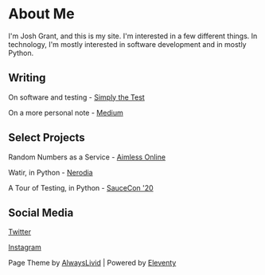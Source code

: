 # About Me

I'm Josh Grant, and this is my site. I'm interested in a few different things. In technology, I'm mostly interested in software development and in mostly Python. 

## Writing

On software and testing - [Simply the Test](https://simplythetest.tumblr.com)

On a more personal note - [Medium](https://joshin4colours.medium.com/)

## Select Projects

Random Numbers as a Service - [Aimless Online](https://aimless.online)

Watir, in Python - [Nerodia](https://github.com/watir/nerodia)

A Tour of Testing, in Python - [SauceCon '20](https://github.com/joshmgrant/saucecon_tourAllThePythonThings)
## Social Media

[Twitter](https://twitter.com/joshin4colours)

[Instagram](https://www.instagram.com/joshin4colours/?hl=en)

Page Theme by [AlwaysLivid](https://alwayslivid.com) | Powered by [Eleventy](https://www.11ty.io/)
